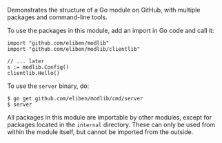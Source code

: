 Demonstrates the structure of a Go module on GitHub, with multiple packages and
command-line tools.

To use the packages in this module, add an import in Go code and call it:

```
import "github.com/eliben/modlib"
import "github.com/eliben/modlib/clientlib"

// ... later
s := modlib.Config()
clientlib.Hello()
```

To use the `server` binary, do:

```
$ go get github.com/eliben/modlib/cmd/server
$ server
```

All packages in this module are importable by other modules, except for packages
located in the `internal` directory. These can only be used from within the
module itself, but cannot be imported from the outside.
